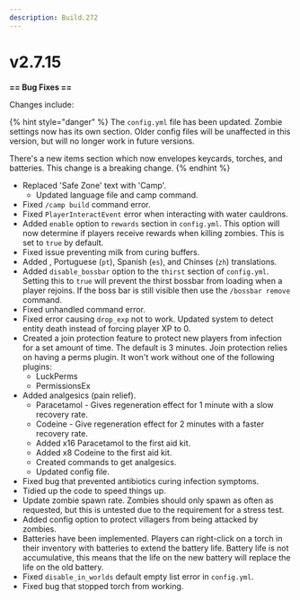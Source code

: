 ```yaml
---
description: Build.272
---
```


# v2.7.15

**== Bug Fixes ==**

Changes include:

{% hint style="danger" %}
The `config.yml` file has been updated. Zombie settings now has its own section. Older config files will be unaffected in this version, but will no longer work in future versions.

There's a new items section which now envelopes keycards, torches, and batteries. This change is a breaking change.
{% endhint %}

* Replaced 'Safe Zone' text with 'Camp'.
  * Updated language file and camp command.
* Fixed `/camp build` command error.
* Fixed `PlayerInteractEvent` error when interacting with water cauldrons.
* Added `enable` option to `rewards` section in `config.yml`. This option will now determine if players receive rewards when killing zombies. This is set to `true` by default.
* Fixed issue preventing milk from curing buffers.
* Added , Portuguese (`pt`), Spanish (`es`), and Chinses (`zh`) translations.
* Added `disable_bossbar` option to the `thirst` section of `config.yml`. Setting this to `true` will prevent the thirst bossbar from loading when a player rejoins. If the boss bar is still visible then use the `/bossbar remove` command.
* Fixed unhandled command error.
* Fixed error causing `drop_exp` not to work. Updated system to detect entity death instead of forcing player XP to 0.
* Created a join protection feature to protect new players from infection for a set amount of time. The default is 3 minutes. Join protection relies on having a perms plugin. It won't work without one of the following plugins:
  * LuckPerms
  * PermissionsEx
* Added analgesics (pain relief).
  * Paracetamol - Gives regeneration effect for 1 minute with a slow recovery rate.
  * Codeine - Give regeneration effect for 2 minutes with a faster recovery rate.
  * Added x16 Paracetamol to the first aid kit.
  * Added x8 Codeine to the first aid kit.
  * Created commands to get analgesics.
  * Updated config file.
* Fixed bug that prevented antibiotics curing infection symptoms.
* Tidied up the code to speed things up.
* Update zombie spawn rate. Zombies should only spawn as often as requested, but this is untested due to the requirement for a stress test.
* Added config option to protect villagers from being attacked by zombies.
* Batteries have been implemented. Players can right-click on a torch in their inventory with batteries to extend the battery life. Battery life is not accumulative, this means that the life on the new battery will replace the life on the old battery.
* Fixed `disable_in_worlds` default empty list error in `config.yml`.
* Fixed bug that stopped torch from working.
